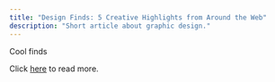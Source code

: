 ```yaml
---
title: "Design Finds: 5 Creative Highlights from Around the Web"
description: "Short article about graphic design."
---
```


Cool finds


Click <a href=" http://www.howdesign.com/articles/design-finds-5-creative-highlights-from-around-the-web/
">here</a> to read more.

